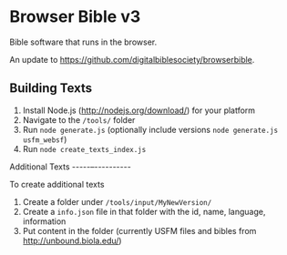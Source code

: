 Browser Bible v3
================

Bible software that runs in the browser.

An update to https://github.com/digitalbiblesociety/browserbible.

Building Texts
--------------

1. Install Node.js (http://nodejs.org/download/) for your platform
2. Navigate to the `/tools/` folder
3. Run `node generate.js` (optionally include versions `node generate.js usfm_websf`)
4. Run `node create_texts_index.js`

Additional Texts
-----–----------

To create additional texts

1. Create a folder under `/tools/input/MyNewVersion/` 
2. Create a `info.json` file in that folder with the id, name, language, information
3. Put content in the folder (currently USFM files and bibles from http://unbound.biola.edu/)
